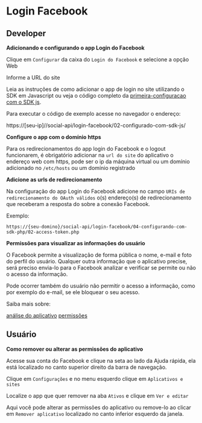# Login Facebook


## Developer

__Adicionando e configurando o app Login do Facebook__

Clique em `Configurar` da caixa do `Login do Facebook` e selecione a opção Web

Informe a URL do site

Leia as instruções de como adicionar o app de login no site utilizando o SDK em Javascript ou
 veja o código completo da [primeira-configuracao com o SDK js](/login-facebook/02-configurando-com-sdk-js/).

Para executar o código de exemplo acesse no navegador o endereço:

https://[seu-ip]//social-api/login-facebook/02-configurado-com-sdk-js/



__Configure o app com o domínio https__

Para os redirecionamentos do app login do Facebook e o logout funcionarem, é obrigatório adicionar na `url do site`
 do aplicativo o endereço web com https, pode ser o ip da máquina virtual ou um domínio adicionado no `/etc/hosts`
 ou um domínio registrado



__Adicione as urls de redirecionamento__

Na configuração do app Login do Facebook adicione no campo `URIs de redirecionamento do OAuth válidos` o(s)
 endereço(s) de redirecionamento que receberam a resposta do sobre a conexão Facebook.

Exemplo:

    https://{seu-domino}/social-api/login-facebook/04-configurando-com-sdk-php/02-access-token.php



__Permissões para visualizar as informações do usuário__

O Facebook permite a visualização de forma pública o nome, e-mail e foto do perfil do usuário. Qualquer outra
 informação que o aplicativo precise, será preciso envia-lo para o Facebook analizar e verificar se permite ou
 não o acesso da informação.

Pode ocorrer também do usuário não permitir o acesso a informação, como por exemplo do e-mail, se ele bloquear
 o seu acesso.

Saiba mais sobre:

[análise do aplicativo](https://developers.facebook.com/docs/facebook-login/review)
[permissões](https://developers.facebook.com/docs/facebook-login/permissions/overview)



## Usuário

__Como remover ou alterar as permissões do aplicativo__

Acesse sua conta do Facebook e clique na seta ao lado da Ajuda rápida, ela está localizado no
canto superior direito da barra de navegação.

Clique em `Configurações` e no menu esquerdo clique em `Aplicativos e sites`

Localize o app que quer remover na aba `Ativos` e clique em `Ver e editar`

Aqui você pode alterar as permissões do aplicativo ou remove-lo ao clicar em `Remover aplicativo`
localizado no canto inferior esquerdo da janela.